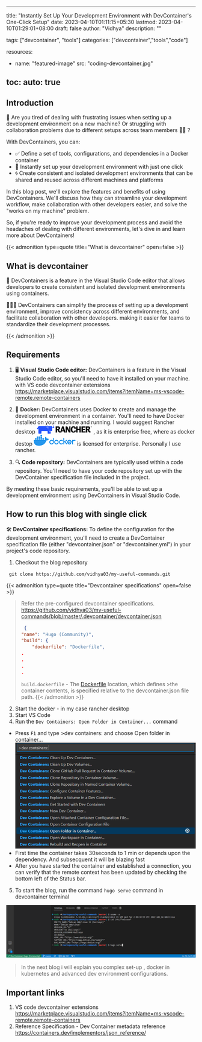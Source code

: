 
---
title: "Instantly Set Up Your Development Environment with DevContainer's One-Click Setup"
date: 2023-04-10T01:11:15+05:30
lastmod: 2023-04-10T01:29:01+08:00
draft: false
author: "Vidhya"
description: ""

tags: ["devcontainer", "tools"]
categories: ["devcontainer","tools","code"]

resources:
- name: "featured-image"
  src: "coding-devcontainer.jpg"

toc:
  auto: true  
---
## Introduction

👋 Are you tired of dealing with frustrating issues when setting up a development environment on a new machine? Or struggling with collaboration problems due to different setups across team members 👥👥 ?

With DevContainers, you can:

- ✅ Define a set of tools, configurations, and dependencies in a Docker container
- 🚀 Instantly set up your development environment with just one click
- 🌀 Create consistent and isolated development environments that can be shared and reused across different machines and platforms

In this blog post, we'll explore the features and benefits of using DevContainers. We'll discuss how they can streamline your development workflow, make collaboration with other developers easier, and solve the "works on my machine" problem.

So, if you're ready to improve your development process and avoid the headaches of dealing with different environments, let's dive in and learn more about DevContainers!

{{< admonition type=quote title="What is devcontainer" open=false >}}

## What is devcontainer

🐳 DevContainers is a feature in the Visual Studio Code editor that allows developers to create consistent and isolated development environments using containers.

🚀👨‍💻 DevContainers can simplify the process of setting up a development environment, improve consistency across different environments, and facilitate collaboration with other developers.  making it easier for teams to standardize their development processes.

{{< /admonition >}}


## Requirements

1. 🖥️ **Visual Studio Code editor:** DevContainers is a feature in the Visual Studio Code editor, so you'll need to have it installed on your machine. with VS code devcontainer extensions https://marketplace.visualstudio.com/items?itemName=ms-vscode-remote.remote-containers

2. 🐳 **Docker:** DevContainers uses Docker to create and manage the development environment in a container. You'll need to have Docker installed on your machine and running. 
  I would suggest Rancher desktop ![Rancher desktop](rancher.png) , as it is enterprise free, where as docker destop ![Docker desktop](docker.png)  is licensed for enterprise. Personally I use rancher. 


4. 🔍 **Code repository:** DevContainers are typically used within a code repository. You'll need to have your code repository set up with the DevContainer specification file included in the project.

By meeting these basic requirements, you'll be able to set up a development environment using DevContainers in Visual Studio Code.

## How to run this blog with single click

 🛠️ **DevContainer specifications:** To define the configuration for the development environment, you'll need to create a DevContainer specification file (either "devcontainer.json" or "devcontainer.yml") in your project's code repository.

 1. Checkout the  blog repository

   ```
    git clone https://github.com/vidhya03/my-useful-commands.git
   ```

  {{< admonition type=quote title="Devcontainer specifications" open=false >}}
 > Refer the pre-configured devcontainer specifications. 
 >    https://github.com/vidhya03/my-useful-commands/blob/master/.devcontainer/devcontainer.json
 >     
 >   ```json
 >    {
>	"name": "Hugo (Community)",
>	"build": {
>		"dockerfile": "Dockerfile",
 >   .
 >   .
 >   .
 >   .
>
 >   ```
 >   `build.dockerfile` - The [Dockerfile](https://github.com/vidhya03/my-useful-commands/blob/master/.devcontainer/Dockerfile) location, which defines >the container contents, is specified relative to the devcontainer.json file path.
 {{< /admonition >}}

 2. Start the docker - in my case rancher desktop
 3. Start VS Code
 4. Run the `Dev Containers: Open Folder in Container...` command

   - Press `F1` and type >dev containers: and choose Open folder in container...
     ![devcontainer open](devcontainers-palette.png) 
   - First time the container takes 30seconds to 1 min or depends upon the dependency. And subsecquent  it will be blazing fast
   - After you have started the container and established a connection, you can verify that the remote context has been updated by checking the bottom left of the Status bar.
 5. To start the blog, run the command ```hugo serve``` command in devcontainer terminal

   ![devcontainer status](devcontainers-loaded.png) 

  



>In the next blog i will explain you complex set-up , docker in kubernetes and advanced dev environment configurations. 



## Important links

1. VS code devcontainer extensions
 https://marketplace.visualstudio.com/items?itemName=ms-vscode-remote.remote-containers
2. Reference Specification - Dev Container metadata reference
 https://containers.dev/implementors/json_reference/





